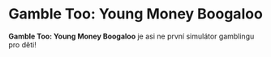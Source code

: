 # Gamble Too: Young Money Boogaloo

**Gamble Too: Young Money Boogaloo** je asi ne první simulátor gamblingu pro děti!
